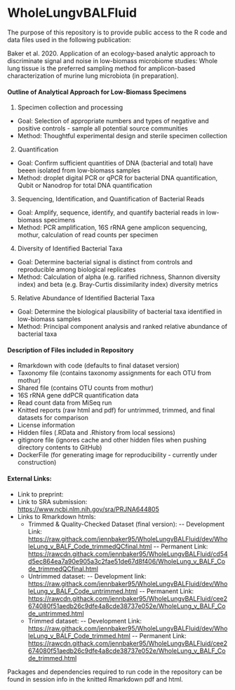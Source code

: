 # WholeLungvBALFluid

The purpose of this repository is to provide public access to the R code and data files used in the following publication: 

Baker et al. 2020. Application of an ecology-based analytic approach to discriminate signal and noise in low-biomass microbiome studies: Whole lung tissue is the preferred sampling method for amplicon-based characterization of murine lung microbiota (in preparation). 


#### Outline of Analytical Approach for Low-Biomass Specimens

1) Specimen collection and processing 
  - Goal: Selection of appropriate numbers and types of negative and positive controls - sample all potential source communities
  - Method: Thoughtful experimental design and sterile specimen collection 
 
2) Quantification 
  - Goal: Confirm sufficient quantities of DNA (bacterial and total) have beeen isolated from low-biomass samples
  - Method: droplet digital PCR or qPCR for bacterial DNA quantification, Qubit or Nanodrop for total DNA quantification
  
3) Sequencing, Identification, and Quantification of Bacterial Reads
  - Goal: Amplify, sequence, identify, and quantify bacterial reads in low-biomass specimens
  - Method: PCR amplification, 16S rRNA gene amplicon sequencing, mothur, calculation of read counts per specimen
  
4) Diversity of Identified Bacterial Taxa
  - Goal: Determine bacterial signal is distinct from controls and reproducible among biological replicates
  - Method: Calculation of alpha (e.g. rarified richness, Shannon diversity index) and beta (e.g. Bray-Curtis dissimilarity index) diversity metrics

5) Relative Abundance of Identified Bacterial Taxa 
  - Goal: Determine the biological plausibility of bacterial taxa identified in low-biomass samples 
  - Method: Principal component analysis and ranked relative abundance of bacterial taxa
  
 
#### Description of Files included in Repository

- Rmarkdown with code (defaults to final dataset version)
- Taxonomy file (contains taxonomy assignments for each OTU from mothur)
- Shared file (contains OTU counts from mothur)
- 16S rRNA gene ddPCR quantification data 
- Read count data from MiSeq run
- Knitted reports (raw html and pdf) for untrimmed, trimmed, and final datasets for comparison
- License information
- Hidden files (.RData and .Rhistory from local sessions)
- gitignore file (ignores cache and other hidden files when pushing directory contents to GitHub)
- DockerFile (for generating image for reproducibility - currently under construction)


#### External Links: 
- Link to preprint: 
- Link to SRA submission: https://www.ncbi.nlm.nih.gov/sra/PRJNA644805
- Links to Rmarkdown htmls:
  - Trimmed & Quality-Checked Dataset (final version): 
    -- Development Link: https://raw.githack.com/jennbaker95/WholeLungvBALFluid/dev/WholeLung_v_BALF_Code_trimmedQCfinal.html
    -- Permanent Link: https://rawcdn.githack.com/jennbaker95/WholeLungvBALFluid/cd54d5ec864ea7a90e905a3c2fae51de67d8f406/WholeLung_v_BALF_Code_trimmedQCfinal.html
  - Untrimmed dataset: 
    -- Development link: https://raw.githack.com/jennbaker95/WholeLungvBALFluid/dev/WholeLung_v_BALF_Code_untrimmed.html
    -- Permanent Link: https://rawcdn.githack.com/jennbaker95/WholeLungvBALFluid/cee2674080f51aedb26c9dfe4a8cde38737e052e/WholeLung_v_BALF_Code_untrimmed.html
  - Trimmed dataset: 
    -- Development Link: https://raw.githack.com/jennbaker95/WholeLungvBALFluid/dev/WholeLung_v_BALF_Code_trimmed.html
    -- Permanent Link: https://rawcdn.githack.com/jennbaker95/WholeLungvBALFluid/cee2674080f51aedb26c9dfe4a8cde38737e052e/WholeLung_v_BALF_Code_trimmed.html
    
  
Packages and dependencies required to run code in the repository can be found in session info in the knitted Rmarkdown pdf and html.

